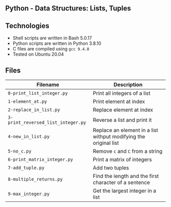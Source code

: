 ## Python - Data Structures: Lists, Tuples


## Technologies
* Shell scripts are written in Bash 5.0.17 
* Python scripts are written in Python 3.8.10
* C files are compiled using `gcc 9.4.0` 
* Tested on Ubuntu 20.04

## Files
| Filename | Description |
| -------- | ----------- |
| `0-print_list_integer.py` | Print all integers of a list |
| `1-element_at.py` | Print element at index |
| `2-replace_in_list.py` | Replace element at index |
| `3-print_reversed_list_integer.py` | Reverse a list and print it |
| `4-new_in_list.py` | Replace an element in a list withput modifying the original list |
| `5-no_c.py` | Remove `c` and `C` from a string |
| `6-print_matrix_integer.py` | Print a matrix of integers |
| `7-add_tuple.py` | Add two tuples |
| `8-multiple_returns.py` | Find the length and the first character of a sentence |
| `9-max_integer.py` | Get the largest integer in a list |
